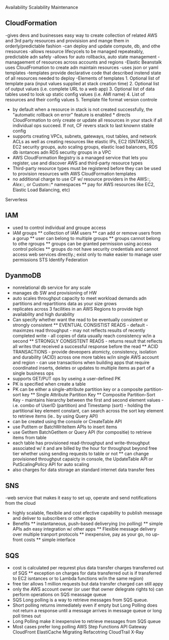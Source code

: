 Availability
Scalability
Maintenance
## CloudFormation
  -gives devs and businesses easy way to create collection of related AWS and 3rd party resources and provisision and mange them in orderly/predictable fashion
  -can deploy and update compute, db, and othe rresources
  -allows resource lifecycels to be managed repeateably, predictable adn safely
  -allows for auto rollbacks, auto state management
  -managaement of resources across accounts and regions
  -Elastic Beanstalk uses CloudFromation to create adn maintain resources
  -uses json or yaml templates 
  -templates provide declarative code that described instend state of all resources needed to deploy 
  -Elements of templates
    1.  Optional list of template para (input values supplied at stack creation time)
    2.  Optional list of output values (i.e. complete URL to a web app)
    3.  Optional list of data tables used to look up static config values (i.e. AMI name)
    4.  List of resources and their config values
    5.  Template file format version controle
  - by default when a resource in stack is not created successfully, the "automatic rollback on error" feature is enabled
        * directs CloudFormation to only create or update all resources in your stack if all individual ops succeed.  If not, CF revers stack to last knownn stable config
  - supports creating VPCs, subnets, gateways, rout tables, and network ACLs as well as creating resources like elastic IPs, EC2 ISNTANCES, EC2 security groups, auto scaling groups, elastic load balancers, RDS db isntances adn RDS security groups in a VPC
  - AWS CloudFormation Registry is a managed service that lets you register, use and discover AWS and third-party resource types
  - Third-party resource types must be registered before they can be used to provision resources with AWS CloudFormation templates
  - no additional charge to use CF w/ resource providers in the AWS::*, Alex::*, or Custom::* namespaces
    ** pay for AWS resources like EC2, Elastic Load Balancing, etc)
    


Serverless
## IAM
  - used to control individual and groupe access
  - IAM groups
      ** collection of IAM users
      ** can add or remove users from a gorup
      ** user can belong to multiple groups
      ** groups cannot belong to othe rgroups
      ** groups can be granted permission using access control policies
      ** groups do not have security credentials and cannot access web services directly.; exist only to make easier to manage user permissions
STS
Identify Federation
## DyanmoDB
  - nonrelational db service for any scale
  - manages db SW and provisioning of HW
  - auto scales throughput capacity to meet workload demands adn partitions and repartitions data as your size grows
  - replicates across 3 facilities in an AWS Regions to provide high availability and high durability
  - Can specify whether want the read to be eventually consistent or strongly consistent
      ** EVENTUAL CONSISTIST READS
          - default
          - maximzes read throughput
          - may not reflects results of recently completed write
          - all copies of data usually reach consistency w/in a second
      ** STRONGLY CONSISTENT READS
          - returns result that reflects all writes that received a successful response before the read
      ** ACID TRANSACTIONS
          - provide deveopers atomicty, consistency, isolation and durability (ACID) across one more tables w/in single AWS account and region
          - can use transactions when building apps that require coordinated inserts, deletes or updates to multiple items as part of a single business ops
  - supports GET/PUT ops by useing a user-defined PK
  - PK is specified when create a table
  - PK can be either a single-attribute partition key or a composite partition-sort key
      ** Single Attribute Partition Key
      ** Compositie Partition-Sort Key
            - maintains hierarchy between the first and second element values
            - i.e. combo of UserID (partition) and Timestamp (sort)
            - holding the partitional key element constant, can search across the sort key element to retrieve items (ie.. by using Query API)
  - can be created using the console or CreateTable API
  - use PutItem or BatchWriteItem APIs to insert items
  -  use GetItem BatchGetItem or Query API (for compositie) to retrieve items from table
  -  each table has provisioned read-throughput and write-throughput associated w/ it and are billed by the hour for throughput beyond free tier whether using sending requests to table or not
      ** can change provisioned throughput capaicty in console, the UpdateTable API or PutScalingPolicy API for auto scaling
  - also charges for data storage an standard internet data transfer fees
## SNS
  -web service that makes it easy to set up, operate and send notifications from the cloud
  - highly scalable, flexibile and cost efective capability to publish message and deliver to subscribers or other apps
  - Benefits
    ** instantaneous, push-based deliverying (no polling)
    ** simple APIs adn easy integration w/ other apps
    ** Flexible message delivery over multiple tranport protocols
    ** inexpensive, pay as your go, no up-front costs
    ** simple interface

## SQS
  - cost is calculated per requrest plus data transfer charges transferred out of SQS 
    ** exception on charges for data transferred out is if transferred to EC2 isntances or to Lambda functions w/in the same region)
  - free tier allows 1 million requests but data transfer charged can still appy
  - only the AWS account owner (or user that owner delegrate rights to) can perform operations on SQS meassage queue
  - SQS Long polling is a way to retrieve messages from SQS queue.
  - Short polling returns immediately even if empty but Long Polling does not return a response until a message arrives in message queue or long poll times out
  - Long Polling make it inexpensive to retrieve messages from SQS queue
  - Most cases prefer long polling
AWS Step Functions
API Gateway
CloudFront
ElastiCache
Migrating
Refacotring
CloudTrail
X-Ray

